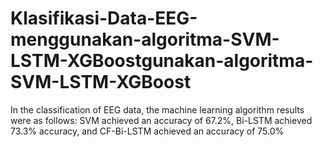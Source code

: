 # Klasifikasi-Data-EEG-menggunakan-algoritma-SVM-LSTM-XGBoostgunakan-algoritma-SVM-LSTM-XGBoost
In the classification of EEG data, the machine learning algorithm results were as follows: SVM achieved an accuracy of 67.2%, Bi-LSTM achieved 73.3% accuracy, and CF-Bi-LSTM achieved an accuracy of 75.0%
